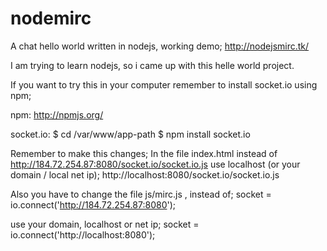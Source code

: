 nodemirc
========

A chat hello world written in nodejs, working demo;
http://nodejsmirc.tk/

I am trying to learn nodejs, so i came up with this helle world project.

If you want to try this in your computer remember to install socket.io using npm;

npm: http://npmjs.org/

socket.io:
$ cd /var/www/app-path
$ npm install socket.io


Remember to make this changes;
In the file index.html instead of http://184.72.254.87:8080/socket.io/socket.io.js use localhost (or your domain / local net ip);
http://localhost:8080/socket.io/socket.io.js

Also you have to change the file js/mirc.js , instead of;
socket = io.connect('http://184.72.254.87:8080');

use your domain, localhost or net ip;
socket = io.connect('http://localhost:8080');
